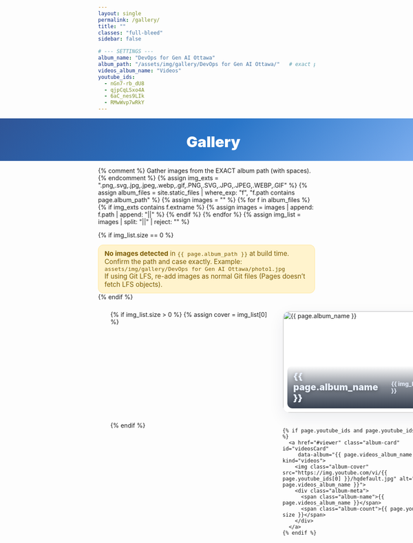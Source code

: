```yaml
---
layout: single
permalink: /gallery/
title: ""
classes: "full-bleed"
sidebar: false

# --- SETTINGS ---
album_name: "DevOps for Gen AI Ottawa"
album_path: "/assets/img/gallery/DevOps for Gen AI Ottawa/"   # exact path, case-sensitive
videos_album_name: "Videos"
youtube_ids:
  - nGn7-rb_dU8
  - qjpCqLSxo4A
  - 6aC_nes9LIk
  - RMwWvp7wRkY
---
```


<style>
/* Full-bleed container reset */
.page.full-bleed .page__inner-wrap,
.page.full-bleed .page__content { max-width:none !important; padding:0 !important; }

/* Hide theme title to avoid duplicate H1 */
.page__title { display:none !important; }

/* ===== Blue header ===== */
.g-hero{
  width:100vw; margin-left:calc(50% - 50vw); margin-right:calc(50% - 50vw);
  background:linear-gradient(135deg,#2f5597 0%,#2874c7 50%,#7fb0f0 100%);
  color:#fff; text-align:center; padding:34px 16px 24px;
}
.g-hero h1{ margin:0; font-weight:900; font-size:clamp(24px,3.6vw,40px); }

/* ===== Albums grid ===== */
.albums-stage{ display:flex; justify-content:center; padding:24px clamp(12px,3vw,36px) 40px; }
.albums-grid{
  width:100%; max-width:1280px; margin:0 auto;
  display:grid; gap:20px; grid-template-columns:repeat(1, minmax(320px, 1fr));
}
@media (min-width:800px){ .albums-grid{ grid-template-columns:repeat(2, minmax(380px,1fr)); } }
@media (min-width:1200px){ .albums-grid{ grid-template-columns:repeat(3, minmax(420px,1fr)); } }

/* Helpful notice */
.notice{
  max-width:980px; margin:12px auto 0; padding:10px 14px; border-radius:12px;
  background:#fff3cd; color:#7a5a00; border:1px solid #ffe69c; font-size:.95rem;
}

/* Album cards */
.album-card{
  position:relative; overflow:hidden; border-radius:16px;
  background:#fff; border:1px solid rgba(0,0,0,.06);
  box-shadow:0 12px 36px rgba(2,24,71,.07); cursor:pointer; text-decoration:none;
}
.album-cover{ width:100%; aspect-ratio:16/10; object-fit:cover; display:block; transition:transform .25s; }
.album-card:hover .album-cover{ transform:scale(1.03); }
.album-meta{
  position:absolute; left:10px; right:10px; bottom:10px;
  display:flex; align-items:center; justify-content:space-between; gap:8px;
  background:linear-gradient(180deg,rgba(0,0,0,0) 0%, rgba(6,18,38,.50) 50%, rgba(6,18,38,.80) 100%);
  color:#eaf1ff; border-radius:12px; padding:12px 14px; backdrop-filter:blur(2px);
}
.album-name{ font-weight:900; font-size:clamp(16px,2.2vw,24px); text-shadow:0 2px 10px rgba(0,0,0,.4); }
.album-count{ font-weight:800; font-size:clamp(12px,1.4vw,14px); opacity:.9; }

/* ===== Viewer (overlay) — CSS :target controls visibility but JS can force it too ===== */
#viewer{
  position:fixed; inset:0; z-index:9999;
  background:rgba(6,12,24,.6); backdrop-filter:blur(6px);
  display:none; /* hidden by default */
}
#viewer:target,
#viewer.open { display:block; }  /* JS 'open' class as a backup */

.viewer-inner{ position:absolute; inset:0; display:flex; flex-direction:column; gap:10px; padding:clamp(10px,3vw,22px); }
.viewer-bar{ display:flex; align-items:center; justify-content:space-between; color:#eaf1ff; }
.viewer-title{ font-weight:900; font-size:clamp(16px,1.8vw,20px); }

/* ✕ close (REAL LINK) */
.viewer-close{
  position:fixed; top:16px; right:16px;
  z-index:2147483647; width:46px; height:46px; border-radius:999px;
  background:rgba(0,0,0,.65); color:#fff; border:1px solid rgba(255,255,255,.45);
  display:grid; place-items:center; text-decoration:none; font-weight:900; font-size:22px; line-height:1; cursor:pointer;
}
.viewer-close:hover{ background:rgba(0,0,0,.8); }

/* Horizontal filmstrip */
.viewer-strip{
  position:relative; flex:1 1 auto; overflow-x:auto; overflow-y:hidden;
  scroll-snap-type:x mandatory; display:flex; gap:10px; padding:6px 0;
}
.viewer-item{
  flex:0 0 auto; scroll-snap-align:center; display:grid; place-items:center;
  background:#000; border-radius:14px; overflow:hidden; border:1px solid rgba(255,255,255,.15);
  width:min(72vw,780px); height:min(62vh,520px); box-shadow:0 18px 50px rgba(0,0,0,.45);
}
@media (max-width:640px){ .viewer-item{ width:92vw; height:56vh; } }
.viewer-item img, .viewer-item iframe{ max-width:100%; max-height:100%; width:auto; height:auto; object-fit:contain; display:block; border:0; background:#000; }

/* Fixed right-side arrows */
.viewer-nav-fixed{
  position:fixed; right:16px; top:50%; transform:translateY(-50%);
  display:flex; flex-direction:column; gap:10px; z-index:2147483000; pointer-events:none;
}
.nav-btn{
  pointer-events:auto; width:48px; height:48px; border-radius:999px;
  background:rgba(0,0,0,.55); color:#fff; border:1px solid rgba(255,255,255,.35);
  display:grid; place-items:center; cursor:pointer; font-size:22px; line-height:1; backdrop-filter:blur(2px);
}
.nav-btn:hover{ background:rgba(0,0,0,.7); }

/* Hide theme pager */
.pagination, .pagination--pager{ display:none !important; }
</style>

<!-- ===== Header ===== -->
<section class="g-hero" aria-labelledby="gallery-heading">
  <h1 id="gallery-heading">Gallery</h1>
</section>

{% comment %}
  Gather images from the EXACT album path (with spaces).
{% endcomment %}
{% assign img_exts = ".png,.svg,.jpg,.jpeg,.webp,.gif,.PNG,.SVG,.JPG,.JPEG,.WEBP,.GIF" %}
{% assign album_files = site.static_files | where_exp: "f", "f.path contains page.album_path" %}
{% assign images = "" %}
{% for f in album_files %}
  {% if img_exts contains f.extname %}
    {% assign images = images | append: f.path | append: "||" %}
  {% endif %}
{% endfor %}
{% assign img_list = images | split: "||" | reject: "" %}

{% if img_list.size == 0 %}
<div class="notice">
  <strong>No images detected</strong> in <code>{{ page.album_path }}</code> at build time.<br>
  Confirm the path and case exactly. Example: <code>assets/img/gallery/DevOps for Gen AI Ottawa/photo1.jpg</code><br>
  If using Git LFS, re-add images as normal Git files (Pages doesn’t fetch LFS objects).
</div>
{% endif %}

<!-- ===== Albums grid (server-rendered) ===== -->
<section id="gallery-home" class="albums-stage" aria-label="Gallery albums" tabindex="-1">
  <div class="albums-grid">
    {% if img_list.size > 0 %}
      {% assign cover = img_list[0] %}
      <a href="#viewer" class="album-card" id="photosCard"
         data-album="{{ page.album_name }}" data-kind="photos">
        <img class="album-cover" src="{{ cover | uri_escape | relative_url }}" alt="{{ page.album_name }}">
        <div class="album-meta">
          <span class="album-name">{{ page.album_name }}</span>
          <span class="album-count">{{ img_list.size }}</span>
        </div>
      </a>
    {% endif %}

    {% if page.youtube_ids and page.youtube_ids.size > 0 %}
      <a href="#viewer" class="album-card" id="videosCard"
         data-album="{{ page.videos_album_name }}" data-kind="videos">
        <img class="album-cover" src="https://img.youtube.com/vi/{{ page.youtube_ids[0] }}/hqdefault.jpg" alt="{{ page.videos_album_name }}">
        <div class="album-meta">
          <span class="album-name">{{ page.videos_album_name }}</span>
          <span class="album-count">{{ page.youtube_ids | size }}</span>
        </div>
      </a>
    {% endif %}
  </div>
</section>

<!-- ===== Hidden pools (for building viewer) ===== -->
<div id="poolPhotos" style="display:none">
  {% for p in img_list %}
    <a class="media" data-type="image" data-album="{{ page.album_name }}" href="{{ p | uri_escape | relative_url }}"></a>
  {% endfor %}
</div>

<div id="poolVideos" style="display:none">
  {% if page.youtube_ids and page.youtube_ids.size > 0 %}
    {% for vid in page.youtube_ids %}
      <a class="media" data-type="video" data-album="{{ page.videos_album_name }}" href="https://www.youtube-nocookie.com/embed/{{ vid }}"></a>
    {% endfor %}
  {% endif %}
</div>

<!-- ===== Viewer ===== -->
<div id="viewer" aria-label="Album viewer">
  <div class="viewer-inner">
    <div class="viewer-bar">
      <div class="viewer-title" id="viewerTitle">Album</div>
      <!-- REAL link to #gallery-home -->
      <a id="viewerClose" class="viewer-close" href="#gallery-home" aria-label="Close viewer and return to Gallery">✕</a>
    </div>
    <div class="viewer-strip" id="viewerStrip" tabindex="0" aria-label="Scroll left or right to browse"></div>
  </div>
  <div class="viewer-nav-fixed" aria-hidden="false">
    <button class="nav-btn" id="navPrev" aria-label="Previous">‹</button>
    <button class="nav-btn" id="navNext" aria-label="Next">›</button>
  </div>
</div>

<script>
(function(){
  var photosCard = document.getElementById('photosCard');
  var videosCard = document.getElementById('videosCard');

  var poolPhotos = document.getElementById('poolPhotos');
  var poolVideos = document.getElementById('poolVideos');

  var viewer = document.getElementById('viewer');
  var viewerTitle = document.getElementById('viewerTitle');
  var viewerStrip = document.getElementById('viewerStrip');
  var btnPrev = document.getElementById('navPrev');
  var btnNext = document.getElementById('navNext');

  function collectPool(pool){
    if (!pool) return [];
    var links = Array.prototype.slice.call(pool.querySelectorAll('.media'));
    return links.map(function(a){
      return { type:a.getAttribute('data-type'), album:a.getAttribute('data-album'), href:a.getAttribute('href') };
    });
  }

  var photos = collectPool(poolPhotos);
  var videos = collectPool(poolVideos);

  function itemEl(item){
    var wrap = document.createElement('div');
    wrap.className = 'viewer-item';
    if (item.type === 'image') {
      var img = document.createElement('img');
      img.src = item.href; img.alt = '';
      wrap.appendChild(img);
    } else {
      var ifr = document.createElement('iframe');
      ifr.src = item.href;
      ifr.allow = "accelerometer; autoplay; clipboard-write; encrypted-media; gyroscope; picture-in-picture; web-share";
      ifr.referrerPolicy = "strict-origin-when-cross-origin";
      ifr.allowFullscreen = true;
      wrap.appendChild(ifr);
    }
    return wrap;
  }

  function buildViewer(name, items){
    if (!items || !items.length) return;
    viewerTitle.textContent = name;
    viewerStrip.innerHTML = '';
    items.forEach(function(it){ viewerStrip.appendChild(itemEl(it)); });

    // Snap to first item
    setTimeout(function(){
      var first = viewerStrip.querySelector('.viewer-item');
      if (first) first.scrollIntoView({behavior:'instant', inline:'center', block:'nearest'});
    }, 0);
  }

  // Force open: build content, add .open class, and set hash
  function forceOpenViewer(name, items){
    buildViewer(name, items);
    viewer.classList.add('open');          // show even if hash doesn’t change
    if (location.hash !== '#viewer') {
      location.hash = '#viewer';           // trigger :target path
    }
  }

  // Click handlers — robust open
  if (photosCard){
    photosCard.addEventListener('click', function(e){
      e.preventDefault();
      forceOpenViewer('{{ page.album_name | escape }}', photos);
    });
  }
  if (videosCard){
    videosCard.addEventListener('click', function(e){
      e.preventDefault();
      forceOpenViewer('{{ page.videos_album_name | escape }}', videos);
    });
  }

  // If page loads directly at #viewer (or Back to it), ensure there’s content
  function ensureViewerHasContent(){
    if (location.hash !== '#viewer') {
      viewer.classList.remove('open');
      return;
    }
    if (viewerStrip.children.length > 0) return;
    // Prefer photos if present; otherwise videos
    if (photos.length){ buildViewer('{{ page.album_name | escape }}', photos); viewer.classList.add('open'); return; }
    if (videos.length){ buildViewer('{{ page.videos_album_name | escape }}', videos); viewer.classList.add('open'); return; }
  }
  ensureViewerHasContent();
  window.addEventListener('hashchange', ensureViewerHasContent);

  // Right-side arrows
  var currentIndex = 0;
  function goTo(n){
    var items = viewerStrip.querySelectorAll('.viewer-item');
    if (!items.length) return;
    var L = items.length; currentIndex = (n + L) % L;
    items[currentIndex].scrollIntoView({behavior:'smooth', inline:'center', block:'nearest'});
  }
  function next(){ goTo(currentIndex + 1); }
  function prev(){ goTo(currentIndex - 1); }
  btnNext.addEventListener('click', function(e){ e.preventDefault(); e.stopPropagation(); next(); });
  btnPrev.addEventListener('click', function(e){ e.preventDefault(); e.stopPropagation(); prev(); });

  // Keep index in sync as user scrolls
  viewerStrip.addEventListener('scroll', function(){
    var items = viewerStrip.querySelectorAll('.viewer-item');
    if (!items.length) return;
    var contLeft = viewerStrip.getBoundingClientRect().left;
    var best=0, dist=Infinity;
    Array.prototype.forEach.call(items, function(el, i){
      var d = Math.abs(el.getBoundingClientRect().left - contLeft);
      if (d < dist){ dist = d; best = i; }
    });
    currentIndex = best;
  }, {passive:true});

  // Stop videos when leaving #viewer and also remove .open
  window.addEventListener('hashchange', function(){
    if (location.hash !== '#viewer') {
      viewer.classList.remove('open');
      Array.prototype.forEach.call(viewerStrip.querySelectorAll('iframe'), function(f){ f.src = f.src; });
    }
  });
})();
</script>
